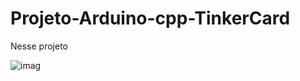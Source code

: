 # Projeto-Arduino-cpp-TinkerCard

  Nesse projeto

![imag](https://github.com/user-attachments/assets/a318b6ee-bb10-40b8-add4-95fb8471fec1)
